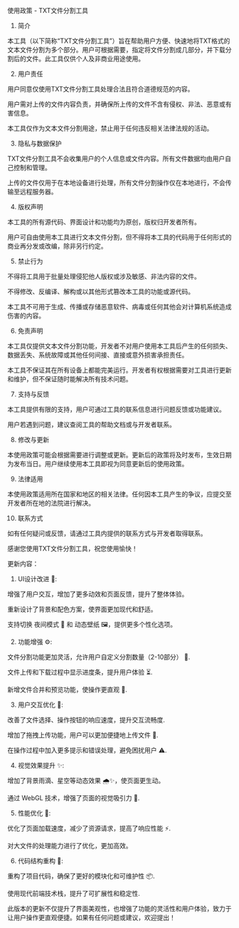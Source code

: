 
使用政策 - TXT文件分割工具

1. 简介

本工具（以下简称“TXT文件分割工具”）旨在帮助用户方便、快速地将TXT格式的文本文件分割为多个部分。用户可根据需要，指定将文件分割成几部分，并下载分割后的文件。此工具仅供个人及非商业用途使用。

2. 用户责任

用户同意仅使用TXT文件分割工具处理合法且符合道德规范的内容。

用户需对上传的文件内容负责，并确保所上传的文件不含有侵权、非法、恶意或有害信息。

本工具仅作为文本文件分割用途，禁止用于任何违反相关法律法规的活动。


3. 隐私与数据保护

TXT文件分割工具不会收集用户的个人信息或文件内容。所有文件数据均由用户自己控制和管理。

上传的文件仅用于在本地设备进行处理，所有文件分割操作仅在本地进行，不会传输至远程服务器。


4. 版权声明

本工具的所有源代码、界面设计和功能均为原创，版权归开发者所有。

用户可自由使用本工具进行文本文件分割，但不得将本工具的代码用于任何形式的商业再分发或改编，除非另行约定。


5. 禁止行为

不得将工具用于批量处理侵犯他人版权或涉及敏感、非法内容的文件。

不得修改、反编译、解构或以其他形式篡改本工具的功能或源代码。

本工具不可用于生成、传播或存储恶意软件、病毒或任何其他会对计算机系统造成伤害的内容。


6. 免责声明

本工具仅提供文本文件分割功能，开发者不对用户使用本工具后产生的任何损失、数据丢失、系统故障或其他任何间接、直接或意外损害承担责任。

本工具不保证其在所有设备上都能完美运行。开发者有权根据需要对工具进行更新和维护，但不保证随时能解决所有技术问题。


7. 支持与反馈

本工具提供有限的支持，用户可通过工具的联系信息进行问题反馈或功能建议。

用户若遇到问题，建议查阅工具的帮助文档或与开发者联系。


8. 修改与更新

本使用政策可能会根据需要进行调整或更新。更新后的政策将及时发布，生效日期为发布当日。用户继续使用本工具即视为同意更新后的使用政策。


9. 法律适用

本使用政策适用所在国家和地区的相关法律。任何因本工具产生的争议，应提交至开发者所在地的法院进行解决。


10. 联系方式

如有任何疑问或反馈，请通过工具内提供的联系方式与开发者取得联系。


感谢您使用TXT文件分割工具，祝您使用愉快！


更新内容：

1. UI设计改进 🎨:

增强了用户交互，增加了更多动效和页面反馈，提升了整体体验。

重新设计了背景和配色方案，使界面更加现代和舒适。

支持切换 夜间模式 🌙 和 动态壁纸 🖼️，提供更多个性化选项。



2. 功能增强 ⚙️:

文件分割功能更加灵活，允许用户自定义分割数量（2-10部分） 📄.

文件上传和下载过程中显示进度条，提升用户体验 ⏳.

新增文件合并和预览功能，使操作更直观 🔄.



3. 用户交互优化 🤖:

改善了文件选择、操作按钮的响应速度，提升交互流畅度.

增加了拖拽上传功能，用户可以更加便捷地上传文件 🐾.

在操作过程中加入更多提示和错误处理，避免困扰用户 ⚠️.



4. 视觉效果提升 ✨:

增加了背景雨滴、星空等动态效果 🌧️✨，使页面更生动。

通过 WebGL 技术，增强了页面的视觉吸引力 🌌.



5. 性能优化 🚀:

优化了页面加载速度，减少了资源请求，提高了响应性能 ⚡.

对大文件的处理能力进行了优化，更加高效。



6. 代码结构重构 🔧:

重构了项目代码，确保了更好的模块化和可维护性 📦.

使用现代前端技术栈，提升了可扩展性和稳定性.




此版本的更新不仅提升了界面美观性，也增强了功能的灵活性和用户体验，致力于让用户操作更直观便捷。如果有任何问题或建议，欢迎提出！

